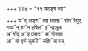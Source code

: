 +++
title = "११ यदङ्ग त्वा"

+++
य᳓द् अङ्ग᳓ त्वा भरताः᳓ संत᳓रेयुर्  
गव्य᳓न् ग्रा᳓म इषित᳓ इ᳓न्द्रजूतः  
अ᳓र्षाद् अ᳓ह प्रसवः᳓ स᳓र्गतक्त  
आ᳓ वो वृणे सुमतिं᳓ यज्ञि᳓यानाम्